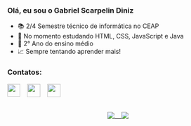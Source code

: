 ### Olá, eu sou o Gabriel Scarpelin Diniz
-  :books: 2/4 Semestre técnico de informática no CEAP
- 🌱 No momento estudando HTML, CSS, JavaScript e Java
- :blue_book: 2° Ano do ensino médio
- :chart_with_upwards_trend: Sempre tentando aprender mais!
### Contatos:
<div id="contatos" width="150px">
  <a href="https://www.linkedin.com/in/gabriel-scarpelin-diniz-425258144/"><img height="29" width="29" align="top" src="https://cdn-icons-png.flaticon.com/512/61/61109.png" target="_blank"></a> 
  &nbsp;&nbsp;
  <a href="https://www.instagram.com/gabriel.scarpelin/"><img height="30" width="30" align="top" src="https://cdn-icons-png.flaticon.com/512/87/87390.png" target="_blank"></a>
  &nbsp;&nbsp;
  <a href="mailto:gabriel.scaarpelin@gmail.com"><img height="30" width="30" align="top" src="https://cdn-icons-png.flaticon.com/512/561/561127.png" target="_blank"></a>
</div>
<br>
<br>
<div align="center" style="">
  <a href="https://github.com/GabrielScarpelin">
  <img align="top" src="https://github-readme-stats.vercel.app/api?username=GabrielScarpelin&show_icons=true&theme=vision-friendly-dark&include_all_commits=true&count_private=true"/>
  &nbsp;&nbsp;
  <img align="top" src="https://github-readme-stats.vercel.app/api/top-langs/?username=GabrielScarpelin&layout=compact&langs_count=7&theme=vision-friendly-dark"/>
</div>
